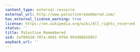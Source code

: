 ```yaml
---
content_type: external-resource
external_url: http://www.palestineremembered.com/
has_external_license_warning: true
license: https://en.wikipedia.org/wiki/All_rights_reserved
status: ''
title: Palestine Remembered
uid: 2ef89d10-707a-4691-9f64-993d8691b957
wayback_url: ''
---
```


